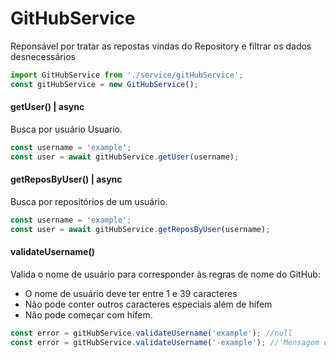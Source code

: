 # GitHubService
Reponsável por tratar as repostas vindas do Repository e filtrar os dados desnecessários
```js static
import GitHubService from './service/gitHubService';
const gitHubService = new GitHubService(); 
```
#### getUser() | async
Busca por usuário Usuario.
```js static
const username = 'example';
const user = await gitHubService.getUser(username);
```
#### getReposByUser() | async
Busca por repositórios de um usuário.
```js static
const username = 'example';
const user = await gitHubService.getReposByUser(username);
```
#### validateUsername()
 Valida o nome de usuário para corresponder às regras de nome do GitHub:
 - O nome de usuário deve ter entre 1 e 39 caracteres
 - Não pode conter outros caracteres especiais além de hífem
 - Não pode começar com hífem.
 
 ```js static
const error = gitHubService.validateUsername('example'); //null
const error = gitHubService.validateUsername('-example'); //'Mensagem de erro'
```